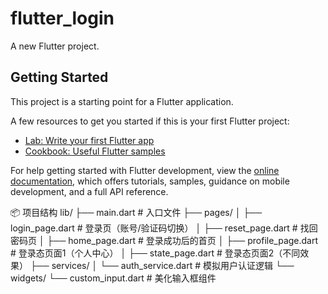 # flutter_login

A new Flutter project.

## Getting Started

This project is a starting point for a Flutter application.

A few resources to get you started if this is your first Flutter project:

- [Lab: Write your first Flutter app](https://docs.flutter.dev/get-started/codelab)
- [Cookbook: Useful Flutter samples](https://docs.flutter.dev/cookbook)

For help getting started with Flutter development, view the
[online documentation](https://docs.flutter.dev/), which offers tutorials,
samples, guidance on mobile development, and a full API reference.

📦 项目结构
lib/
 ├── main.dart              # 入口文件
 ├── pages/
 │    ├── login_page.dart   # 登录页（账号/验证码切换）
 │    ├── reset_page.dart   # 找回密码页
 │    ├── home_page.dart    # 登录成功后的首页
 │    ├── profile_page.dart # 登录态页面1（个人中心）
 │    ├── state_page.dart   # 登录态页面2（不同效果）
 ├── services/
 │    └── auth_service.dart # 模拟用户认证逻辑
 └── widgets/
      └── custom_input.dart # 美化输入框组件
